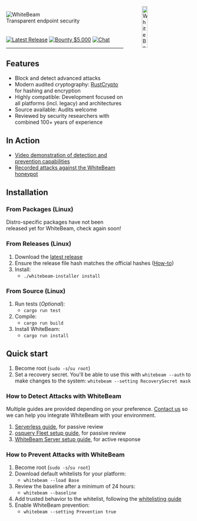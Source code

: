 <!---
WhiteBeam Client

Transparent endpoint security

Copyright 2020, WhiteBeam Security, Inc.
--->
<img src="https://raw.githubusercontent.com/gist/noproto/f858188c6201b9a7e4ac99157c2546ba/raw/f34a53aa2fc2ea6c3af8a26af43385719318640f/WhiteBeamShield.svg" alt="WhiteBeam Logo" align="right" width="17%" hspace="50"/>
<p align="left">
<img src="https://gist.githubusercontent.com/noproto/f858188c6201b9a7e4ac99157c2546ba/raw/37f3b631bbea096926d28cebdcee15654f6fe847/WhiteBeamTextOnly.svg" alt="WhiteBeam">
<br>
Transparent endpoint security
<br><br><br>
<a href="https://github.com/WhiteBeamSec/WhiteBeam/releases" title="Releases"><img src="https://img.shields.io/github/v/tag/WhiteBeamSec/WhiteBeam.svg?style=for-the-badge&label=release&color=blue" alt="Latest Release"></a>
<a href="https://github.com/WhiteBeamSec/WhiteBeam/security/policy" title="Security"><img src="https://img.shields.io/badge/bounty-$5,000-blue?style=for-the-badge" alt="Bounty $5,000"></a>
<a href="https://discord.gg/GYSVqYx" target="_blank" title="Chat"><img src="https://img.shields.io/discord/641744447289294859?style=for-the-badge" alt="Chat"></a>
</p>

---

## Features

* Block and detect advanced attacks
* Modern audited cryptography: [RustCrypto](https://github.com/RustCrypto) for hashing and encryption
* Highly compatible: Development focused on all platforms (incl. legacy) and architectures
* Source available: Audits welcome
* Reviewed by security researchers with combined 100+ years of experience

## In Action

* [Video demonstration of detection and prevention capabilities](TODO)
* [Recorded attacks against the WhiteBeam honeypot](https://asciinema.org/~wbhoneypot)

## Installation

### From Packages (Linux)

Distro-specific packages have not been released yet for WhiteBeam, check again soon!

<!--- TODO: Using your package manager of choice (on Ubuntu/Debian (apt/snap classic)/Gentoo (emerge)/Arch (pacman AUR)/RHEL/Amazon Linux/Rocky Linux (yum)/OpenSUSE/etc.), details on installing `whitebeam` package. --->

### From Releases (Linux)

1. Download the [latest release](https://github.com/WhiteBeamSec/WhiteBeam/releases)
2. Ensure the release file hash matches the official hashes ([How-to](https://github.com/WhiteBeamSec/WhiteBeam/wiki/Verifying-file-hashes))
3. Install:
    * `./whitebeam-installer install`

### From Source (Linux)

1. Run tests (_Optional_):
    * `cargo run test`
2. Compile:
    * `cargo run build`
3. Install WhiteBeam:
    * `cargo run install`

## Quick start
1. Become root (`sudo -s`/`su root`)
2. Set a recovery secret. You'll be able to use this with `whitebeam --auth` to make changes to the system: `whitebeam --setting RecoverySecret mask`

### How to Detect Attacks with WhiteBeam
Multiple guides are provided depending on your preference. [Contact us](mailto:info@whitebeamsec.com) so we can help you integrate WhiteBeam with your environment.
1. [Serverless guide](TODO), for passive review
2. [osquery Fleet setup guide](TODO), for passive review
3. [WhiteBeam Server setup guide](TODO), for active response

### How to Prevent Attacks with WhiteBeam
1. Become root (`sudo -s`/`su root`)
2. Download default whitelists for your platform:
    * `whitebeam --load Base`
3. Review the baseline after a minimum of 24 hours:
    * `whitebeam --baseline`
4. Add trusted behavior to the whitelist, following the [whitelisting guide](TODO)
5. Enable WhiteBeam prevention:
    * `whitebeam --setting Prevention true`